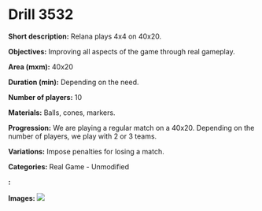 # Drill 3532

**Short description:**
Relana plays 4x4 on 40x20.

**Objectives:**
Improving all aspects of the game through real gameplay.

**Area (mxm):**
40x20

**Duration (min):**
Depending on the need.

**Number of players:**
10

**Materials:**
Balls, cones, markers.

**Progression:**
We are playing a regular match on a 40x20. Depending on the number of players, we play with 2 or 3 teams.

**Variations:**
Impose penalties for losing a match.

**Categories:**
Real Game - Unmodified

**:**


**Images:**
![](https://www.coachingfutsal.com/\images\87d64dee-3857-462c-8e1b-24f5c800dead_RI00.jpeg)

